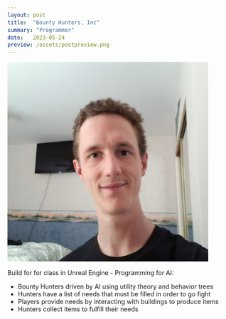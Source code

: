 ```yaml
---
layout: post
title:  "Bounty Hunters, Inc"
summary: "Programmer"
date:   2023-05-24
preview: /assets/postpreview.png
---
```


![Picture 1](/assets/fullsize.png)

Build for for class in Unreal Engine - Programming for AI:
* Bounty Hunters driven by AI using utility theory and behavior trees
* Hunters have a list of needs that must be filled in order to go fight
* Players provide needs by interacting with buildings to produce items
* Hunters collect items to fulfill their needs
